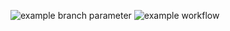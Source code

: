 ![example branch parameter](https://github.com/github/workflows/main.yml/badge.svg?branch=feature-1)
![example workflow](https://github.com/<MNeighbor>/<project_1>/actions/workflows/<main.yml>/badge.svg)
